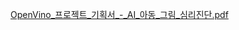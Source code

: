 [OpenVino_프로젝트_기획서_-_AI_아동_그림_심리진단.pdf](https://github.com/EnzoMH/someandchatServer/files/13735180/OpenVino_._._-_AI_._._.pdf)
